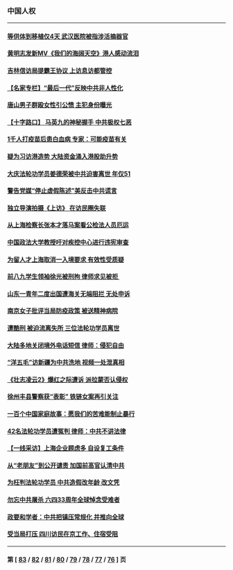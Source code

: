 ### 中国人权
---
#### [等供体到移植仅4天 武汉医院被指涉活摘器官](../../pages/ncid278/n13758039.md) 
#### [黄明志发新MV《我们的海阔天空》港人感动流泪](../../pages/ncid278/n13757350.md) 
#### [吉林信访局提霸王协议 上访息访都管控](../../pages/ncid278/n13757307.md) 
#### [【名家专栏】“最后一代”反映中共非人性化](../../pages/ncid278/n13756676.md) 
#### [唐山男子群殴女性引公愤 主犯身份曝光](../../pages/ncid278/n13757180.md) 
#### [【十字路口】 马英九的神秘握手 中共极权七恶](../../pages/ncid278/n13756688.md) 
#### [1千人打疫苗后患白血病 专家：可能疫苗有关](../../pages/ncid278/n13755932.md) 
#### [疑为习访港造势 大陆资金涌入港股助升势](../../pages/ncid278/n13756127.md) 
#### [大庆法轮功学员姜德荣被中共迫害离世 年仅51](../../pages/ncid278/n13755805.md) 
#### [警告党媒“停止虚假陈述”美反击中共谎言](../../pages/ncid278/n13755809.md) 
#### [独立导演拍摄《上访》 在访民圈失联](../../pages/ncid278/n13755221.md) 
#### [从上海检察长张本才落马案看公检法人员厄运](../../pages/ncid278/n13755011.md) 
#### [中国政法大学教授吁对疾控中心进行违宪审查](../../pages/ncid278/n13755348.md) 
#### [为留人才上海取消一入境要求 有效性受质疑](../../pages/ncid278/n13755114.md) 
#### [前八九学生领袖徐光被刑拘 律师求见被拒 ](../../pages/ncid278/n13755014.md) 
#### [山东一青年二度出国遭海关无端阻拦 无处申诉](../../pages/ncid278/n13754813.md) 
#### [南京女子批评当局防疫政策 被送精神病院](../../pages/ncid278/n13754790.md) 
#### [遭酷刑 被迫流离失所 三位法轮功学员离世](../../pages/ncid278/n13754229.md) 
#### [大陆多地关闭境外电话短信 律师：侵犯自由](../../pages/ncid278/n13754338.md) 
#### [“洋五毛”访新疆为中共洗地 视频一处泄真相](../../pages/ncid278/n13754220.md) 
#### [《壮志凌云2》爆红之际遭诉 派拉蒙否认侵权](../../pages/ncid278/n13754137.md) 
#### [徐州丰县警察获“表彰” 铁链女案再引关注](../../pages/ncid278/n13753946.md) 
#### [一百个中国家庭故事：愿我们的苦难能制止暴行](../../pages/ncid278/n13753117.md) 
#### [42名法轮功学员遭冤判 律师：中共不讲法律](../../pages/ncid278/n13753469.md) 
#### [【一线采访】上海企业顾虑多 自设复工条件](../../pages/ncid278/n13753011.md) 
#### [从“老朋友”到公开谴责 加国前高官认清中共](../../pages/ncid278/n13753035.md) 
#### [为枉判法轮功学员 中共造假改年龄 改文凭](../../pages/ncid278/n13752835.md) 
#### [勿忘中共屠杀 六四33周年全球悼念受难者](../../pages/ncid278/n13752461.md) 
#### [政要和学者：中共把镇压常规化 并推向全球](../../pages/ncid278/n13752426.md) 
#### [受当局打压 四川访民在京工作、住宿受阻](../../pages/ncid278/n13752175.md) 

---
#### 第 [ [83](./83.md) / [82](./82.md) / [81](./81.md) / [80](./80.md) / [79](./79.md) / [78](./78.md) / [77](./77.md) / [76](./76.md) ] 页
